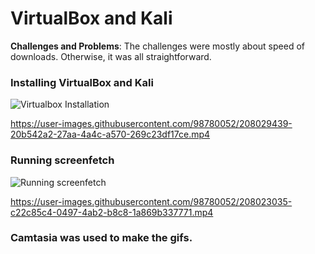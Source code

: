 # VirtualBox and Kali

**Challenges and Problems**: 
The challenges were mostly about speed of downloads. Otherwise, it was all straightforward. 


### Installing VirtualBox and Kali
<img src="vbox_kali.gif" alt="Virtualbox Installation">


 

https://user-images.githubusercontent.com/98780052/208029439-20b542a2-27aa-4a4c-a570-269c23df17ce.mp4


### Running screenfetch
<img src="screenfetch.gif" alt="Running screenfetch">


https://user-images.githubusercontent.com/98780052/208023035-c22c85c4-0497-4ab2-b8c8-1a869b337771.mp4


### Camtasia was used to make the gifs. 


